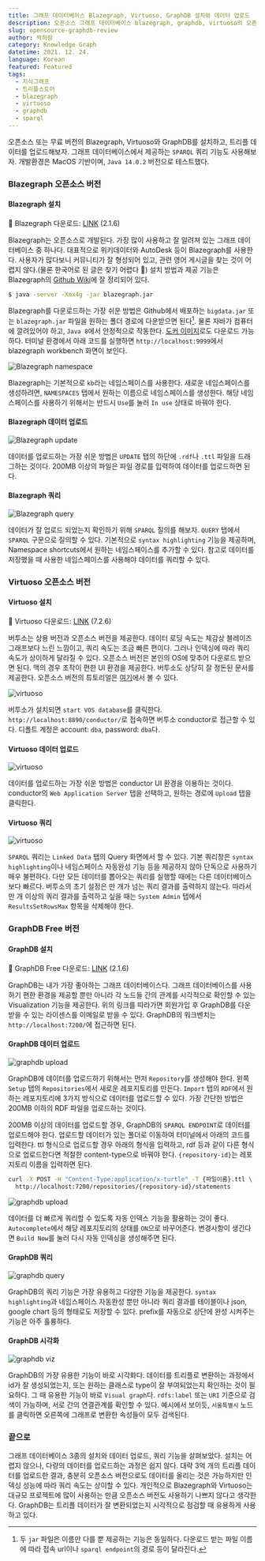 ```yaml
---
title: 그래프 데이터베이스 Blazegraph, Virtuoso, GraphDB 설치와 데이터 업로드
description: 오픈소스 그래프 데이터베이스 blazegraph, graphdb, virtuoso의 오픈소스 버전을 설치하고, 데이터를 업로드 해보자. 더불어 업로드된 데이터를 SPARQL로 질의해보자.
slug: opensource-graphdb-review
author: 박하람
category: Knowledge Graph
datetime: 2021. 12. 24.
language: Korean
featured: Featured
tags:
  - 지식그래프
  - 트리플스토어
  - blazegraph
  - virtuoso
  - graphdb
  - sparql
---
```


오픈소스 또는 무료 버전의 Blazegraph, Virtuoso와 GraphDB를 설치하고, 트리플 데이터를 업로드해보자. 그래프 데이터베이스에서 제공하는 `SPARQL` 쿼리 기능도 사용해보자. 개발환경은 MacOS 기반이며, `Java 14.0.2` 버전으로 테스트했다.

### Blazegraph 오픈소스 버전

#### Blazegraph 설치

<div class="note">

👀 Blazegraph 다운로드: [LINK](https://github.com/blazegraph/database/releases/tag/BLAZEGRAPH_2_1_6_RC) (2.1.6)

</div>

Blazegraph는 오픈소스로 개발된다. 가장 많이 사용하고 잘 알려져 있는 그래프 데이터베이스 중 하나다. 대표적으로 위키데이터와 AutoDesk 등이 Blazegraph를 사용한다. 사용자가 많다보니 커뮤니티가 잘 형성되어 있고, 관련 영어 게시글을 찾는 것이 어렵지 않다.(물론 한국어로 된 글은 찾기 어렵다 🥲) 설치 방법과 제공 기능은 Blazegraph의 [Github Wiki](https://github.com/blazegraph/database/wiki)에 잘 정리되어 있다.

```bash
$ java -server -Xmx4g -jar blazegraph.jar
```

Blazegraph를 다운로드하는 가장 쉬운 방법은 Github에서 배포하는 `bigdata.jar` 또는 `blazegraph.jar` 파일을 원하는 폴더 경로에 다운받으면 된다[^1]. 물론 자바가 컴퓨터에 깔려있어야 하고, `Java 8`에서 안정적으로 작동한다. [도커 이미지](https://github.com/lyrasis/docker-blazegraph)로도 다운로드 가능하다. 터미널 환경에서 아래 코드를 실행하면 `http://localhost:9999`에서 blazegraph workbench 화면이 보인다.

![Blazegraph namespace](/opensource-graphdb-review/blazegraph-namespace.png)

Blazegraph는 기본적으로 `kb`라는 네임스페이스를 사용한다. 새로운 네임스페이스를 생성하려면, `NAMESPACES` 탭에서 원하는 이름으로 네임스페이스를 생성한다. 해당 네임스페이스를 사용하기 위해서는 반드시 `Use`를 눌러 `In use` 상태로 바꿔야 한다.

#### Blazegraph 데이터 업로드

![Blazegraph update](/opensource-graphdb-review/blazegraph-update.png)

데이터를 업로드하는 가장 쉬운 방법은 `UPDATE` 탭의 하단에 `.rdf`나 `.ttl` 파일을 드래그하는 것이다. 200MB 이상의 파일은 파일 경로를 입력하여 데이터를 업로드하면 된다.

#### Blazegraph 쿼리

![Blazegraph query](/opensource-graphdb-review/blazegraph-query.png)

데이터가 잘 업로드 되었는지 확인하기 위해 `SPARQL` 질의를 해보자. `QUERY` 탭에서 `SPARQL` 구문으로 질의할 수 있다. 기본적으로 `syntax highlighting` 기능을 제공하며, Namespace shortcuts에서 원하는 네임스페이스를 추가할 수 있다. 참고로 데이터를 저장했을 때 사용한 네임스페이스를 사용해야 데이터를 쿼리할 수 있다.

### Virtuoso 오픈소스 버전

#### Virtuoso 설치

<div class="note">

👀 Virtuoso 다운로드: [LINK](https://github.com/openlink/virtuoso-opensource/releases/tag/v7.2.6.1) (7.2.6)

</div>

버투소는 상용 버전과 오픈소스 버전을 제공한다. 데이터 로딩 속도는 체감상 블레이즈그래프보다 느린 느낌이고, 쿼리 속도는 조금 빠른 편이다. 그러나 인덱싱에 따라 쿼리 속도가 상이하게 달라질 수 있다. 오픈소스 버전은 본인의 OS에 맞추어 다운로드 받으면 된다. 맥의 경우 조작이 편한 UI 환경을 제공한다. 버투소도 상당히 잘 정돈된 문서를 제공한다. 오픈소스 버전의 튜토리얼은 [여기](http://vos.openlinksw.com/owiki/wiki/VOS/)에서 볼 수 있다.

![virtuoso](/opensource-graphdb-review/virtuoso.png)

버투소가 설치되면 `start VOS database`를 클릭한다. `http://localhost:8890/conductor/`로 접속하면 버투소 conductor로 접근할 수 있다. 디폴트 계정은 account: `dba`, password: `dba`다.

#### Virtuoso 데이터 업로드

![virtuoso](/opensource-graphdb-review/virtuoso-upload.png)

데이터를 업로드하는 가장 쉬운 방법은 conductor UI 환경을 이용하는 것이다. conductor의 `Web Application Server` 탭을 선택하고, 원하는 경로에 `Upload` 탭을 클릭한다.

#### Virtuoso 쿼리

![virtuoso](/opensource-graphdb-review/virtuoso-query.png)

`SPARQL` 쿼리는 `Linked Data` 탭의 Query 화면에서 할 수 있다. 기본 쿼리창은 `syntax highlighting`이나 네임스페이스 자동완성 기능 등을 제공하지 않아 단독으로 사용하기 매우 불편하다. 다만 모든 데이터를 뽑아오는 쿼리를 실행할 때에는 다른 데이터베이스보다 빠르다. 버투소의 초기 설정은 만 개가 넘는 쿼리 결과를 출력하지 않는다. 따라서 만 개 이상의 쿼리 결과를 출력하고 싶을 때는 `System Admin` 탭에서 `ResultsSetRowsMax` 항목을 삭제해야 한다.

### GraphDB Free 버전

#### GraphDB 설치

<div class="note">

👀 GraphDB Free 다운로드: [LINK](https://graphdb.ontotext.com/) (2.1.6)

</div>

GraphDB는 내가 가장 좋아하는 그래프 데이터베이스다. 그래프 데이터베이스를 사용하기 편한 환경을 제공할 뿐만 아니라 각 노드들 간의 관계를 시각적으로 확인할 수 있는 Visualization 기능을 제공한다. 위의 링크를 따라가면 회원가입 후 GraphDB를 다운받을 수 있는 라이센스를 이메일로 받을 수 있다. GraphDB의 워크벤치는 `http://localhost:7200/`에 접근하면 된다.

#### GraphDB 데이터 업로드

![graphdb upload](/opensource-graphdb-review/graphdb-upload.png)

GraphDB에 데이터를 업로드하기 위해서는 먼저 `Repository`를 생성해야 한다. 왼쪽 `Setup` 탭의 `Repositories`에서 새로운 레포지토리를 만든다. `Import` 탭의 `RDF`에서 원하는 레포지토리에 3가지 방식으로 데이터를 업로드할 수 있다. 가장 간단한 방법은 200MB 이하의 RDF 파일을 업로드하는 것이다.

200MB 이상의 데이터를 업로드할 경우, GraphDB의 `SPARQL ENDPOINT`로 데이터를 업로드해야 한다. 업로드할 데이터가 있는 폴더로 이동하여 터미널에서 아래의 코드를 입력한다. ttl 형식으로 업로드할 경우 아래의 형식을 입력하고, rdf 등과 같이 다른 형식으로 업로드한다면 적절한 content-type으로 바꿔야 한다. `{repository-id}`는 레포지토리 이름을 입력하면 된다.

```bash
curl -X POST -H "Content-Type:application/x-turtle" -T {파일이름}.ttl \
  http://localhost:7200/repositories/{repository-id}/statements
```

![graphdb upload](/opensource-graphdb-review/graphdb-index.png)

데이터를 더 빠르게 쿼리할 수 있도록 자동 인덱스 기능을 활용하는 것이 좋다. `Autocomplete`에서 해당 레포지토리의 상태를 `ON`으로 바꾸어준다. 변경사항이 생긴다면 `Build Now`를 눌러 다시 자동 인덱싱을 생성해주면 된다.

#### GraphDB 쿼리

![graphdb query](/opensource-graphdb-review/graphdb-query.png)

GraphDB의 쿼리 기능은 가장 유용하고 다양한 기능을 제공한다. `syntax highlighting`과 네임스페이스 자동완성 뿐만 아니라 쿼리 결과를 테이블이나 json, google chart 등의 형태로도 저장할 수 있다. prefix를 자동으로 상단에 완성 시켜주는 기능은 아주 훌륭하다.

#### GraphDB 시각화

![graphdb viz](/opensource-graphdb-review/graphdb-viz.png)

GraphDB의 가장 유용한 기능이 바로 시각화다. 데이터를 트리플로 변환하는 과정에서 id가 잘 생성되었는지, 또는 원하는 클래스로 type이 잘 부여되었는지 확인하는 것이 필요하다. 그 때 유용한 기능이 바로 `Visual graph`다. `rdfs:label` 또는 `URI` 기준으로 검색이 가능하며, 서로 간의 연결관계를 확인할 수 있다. 예시에서 보이듯, `서울특별시` 노드를 클릭하면 오른쪽에 그래프로 변환한 속성들이 모두 검색된다.

### 끝으로

그래프 데이터베이스 3종의 설치와 데이터 업로드, 쿼리 기능을 살펴보았다. 설치는 어렵지 않으나, 다량의 데이터를 업로드하는 과정은 쉽지 않다. 대략 3억 개의 트리플 데이터를 업로드한 결과, 충분히 오픈소스 버전으로도 데이터를 올리는 것은 가능하지만 인덱싱 성능에 따라 쿼리 속도는 상이할 수 있다. 개인적으로 Blazegraph와 Virtuoso는 대규모 프로젝트에 많이 사용하는 만큼 오픈소스 버전도 사용하기 나쁘지 않다고 생각한다. GraphDB는 트리플 데이터가 잘 변환되었는지 시각적으로 점검할 때 유용하게 사용하고 있다.

[^1]: 두 `jar` 파일은 이름만 다를 뿐 제공하는 기능은 동일하다. 다운로드 받는 파일 이름에 따라 접속 url이나 `sparql endpoint`의 경로 등이 달라진다.
